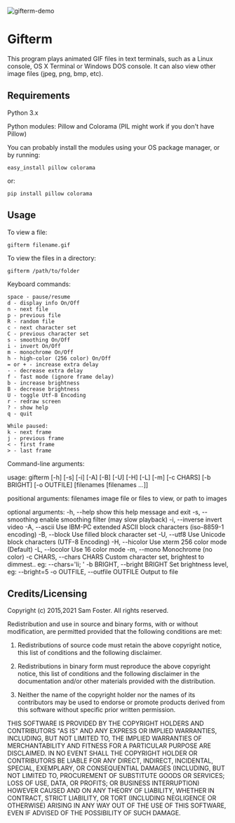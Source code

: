 ![gifterm-demo](https://user-images.githubusercontent.com/261501/143030396-f0f82a21-c1c4-4a84-ac06-9a4407465382.gif)

# Gifterm

This program plays animated GIF files in text terminals, such as a Linux console, OS X Terminal or Windows DOS console. It can also view other image files (jpeg, png, bmp, etc).

## Requirements

Python 3.x

Python modules: Pillow and Colorama (PIL might work if you don't have Pillow)

You can probably install the modules using your OS package manager, or by running:

    easy_install pillow colorama

or:

    pip install pillow colorama

## Usage

To view a file:

    gifterm filename.gif

To view the files in a directory:

    gifterm /path/to/folder

Keyboard commands:

    space - pause/resume
    d - display info On/Off
    n - next file
    p - previous file
    R - random file
    c - next character set 
    C - previous character set 
    s - smoothing On/Off
    i - invert On/Off
    m - monochrome On/Off
    h - high-color (256 color) On/Off
    = or + - increase extra delay
    - - decrease extra delay
    f - fast mode (ignore frame delay)
    b - increase brightness
    B - decrease brightness
    U - toggle Utf-8 Encoding
    r - redraw screen
    ? - show help
    q - quit

    While paused:
    k - next frame
    j - previous frame
    < - first frame
    > - last frame

Command-line arguments:

  usage: gifterm [-h] [-s] [-i] [-A] [-B] [-U] [-H] [-L] [-m] [-c CHARS] [-b BRIGHT]
                 [-o OUTFILE]
                 [filenames [filenames ...]]
   
  positional arguments:
    filenames             image file or files to view, or path to images
   
  optional arguments:
    -h, --help            show this help message and exit
    -s, --smoothing       enable smoothing filter (may slow playback)
    -i, --inverse         invert video
    -A, --ascii           Use IBM-PC extended ASCII block characters (iso-8859-1
                          encoding)
    -B, --block           Use filled block character set
    -U, --utf8            Use Unicode block characters (UTF-8 Encoding)
    -H, --hicolor         Use xterm 256 color mode (Default)
    -L, --locolor         Use 16 color mode
    -m, --mono            Monochrome (no color)
    -c CHARS, --chars CHARS
                          Custom character set, brightest to dimmest.. eg:
                          --chars='Ii; '
    -b BRIGHT, --bright BRIGHT
                          Set brightness level, eg: --bright=5
    -o OUTFILE, --outfile OUTFILE
                          Output to file

## Credits/Licensing

Copyright (c) 2015,2021 Sam Foster. All rights reserved.

Redistribution and use in source and binary forms, with or without modification, are permitted provided that the following conditions are met:

1. Redistributions of source code must retain the above copyright notice, this list of conditions and the following disclaimer.

2. Redistributions in binary form must reproduce the above copyright notice, this list of conditions and the following disclaimer in the documentation and/or other materials provided with the distribution.

3. Neither the name of the copyright holder nor the names of its contributors may be used to endorse or promote products derived from this software without specific prior written permission.

THIS SOFTWARE IS PROVIDED BY THE COPYRIGHT HOLDERS AND CONTRIBUTORS "AS IS" AND ANY EXPRESS OR IMPLIED WARRANTIES, INCLUDING, BUT NOT LIMITED TO, THE IMPLIED WARRANTIES OF MERCHANTABILITY AND FITNESS FOR A PARTICULAR PURPOSE ARE DISCLAIMED. IN NO EVENT SHALL THE COPYRIGHT HOLDER OR CONTRIBUTORS BE LIABLE FOR ANY DIRECT, INDIRECT, INCIDENTAL, SPECIAL, EXEMPLARY, OR CONSEQUENTIAL DAMAGES (INCLUDING, BUT NOT LIMITED TO, PROCUREMENT OF SUBSTITUTE GOODS OR SERVICES; LOSS OF USE, DATA, OR PROFITS; OR BUSINESS INTERRUPTION) HOWEVER CAUSED AND ON ANY THEORY OF LIABILITY, WHETHER IN CONTRACT, STRICT LIABILITY, OR TORT (INCLUDING NEGLIGENCE OR OTHERWISE) ARISING IN ANY WAY OUT OF THE USE OF THIS SOFTWARE, EVEN IF ADVISED OF THE POSSIBILITY OF SUCH DAMAGE.


